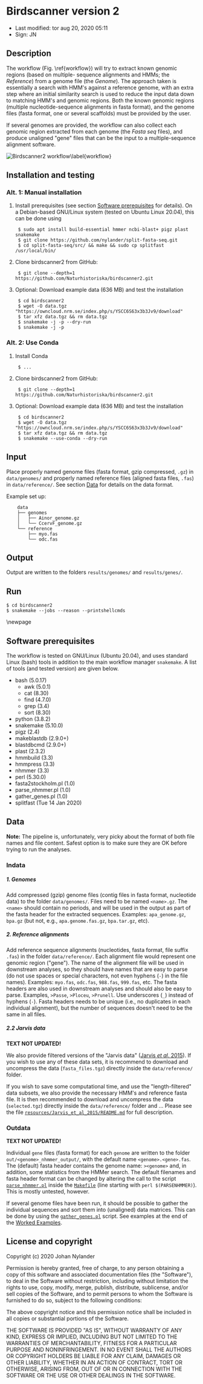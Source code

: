 # Birdscanner version 2

- Last modified: tor aug 20, 2020  05:11
- Sign: JN


## Description

The workflow (Fig. \ref{workflow}) will try to extract known genomic regions
(based on multiple- sequence alignments and HMMs; the *Reference*) from a genome
file (the *Genome*). The approach taken is essentially a search with HMM's
against a reference genome, with an extra step where an initial similarity
search is used to reduce the input data down to matching HMM's and genomic
regions. Both the known genomic regions (multiple nucleotide-sequence
alignments in fasta format), and the genome files (fasta format, one or several
scaffolds) must be provided by the user.

If several genomes are provided, the workflow can also collect each genomic
region extracted from each genome (the *Fasta seq* files), and produce
unaligned "gene" files that can be the input to a multiple-sequence alignment
software.


![Birdscanner2 workflow\label{workflow}](resources/img/Diagram1.png)


## Installation and testing

### Alt. 1: Manual installation

1. Install prerequisites (see section [Software
   prerequisites](#software-prerequisites) for details).  On a Debian-based
   GNU/Linux system (tested on Ubuntu Linux 20.04), this can be done using

        $ sudo apt install build-essential hmmer ncbi-blast+ pigz plast snakemake
        $ git clone https://github.com/nylander/split-fasta-seq.git
        $ cd split-fasta-seq/src/ && make && sudo cp splitfast /usr/local/bin/

2. Clone birdscanner2 from GitHub:

        $ git clone --depth=1 https://github.com/Naturhistoriska/birdscanner2.git

3. Optional: Download example data (636 MB) and test the installation

        $ cd birdscanner2
        $ wget -O data.tgz "https://owncloud.nrm.se/index.php/s/YSCC6S63x3b3Jv9/download"
        $ tar xfz data.tgz && rm data.tgz
        $ snakemake -j -p --dry-run
        $ snakemake -j -p


### Alt. 2: Use Conda 

1. Install Conda

        $ ...

2. Clone birdscanner2 from GitHub:

        $ git clone --depth=1 https://github.com/Naturhistoriska/birdscanner2.git

3. Optional: Download example data (636 MB) and test the installation

        $ cd birdscanner2
        $ wget -O data.tgz "https://owncloud.nrm.se/index.php/s/YSCC6S63x3b3Jv9/download"
        $ tar xfz data.tgz && rm data.tgz
        $ snakemake --use-conda --dry-run


## Input

Place properly named genome files (fasta format, gzip compressed, `.gz`) in
`data/genomes/` and properly named reference files (aligned fasta files,
`.fas`) in `data/reference/`. See section [Data](#data) for details on the data
format.

Example set up:
```
    data
    ├── genomes
    │   ├── Ainor_genome.gz
    │   └── CcervF_genome.gz
    └── reference
        ├── myo.fas
        └── odc.fas
```

## Output

Output are written to the folders `results/genomes/` and `results/genes/`.


## Run

    $ cd birdscanner2
    $ snakemake --jobs --reason --printshellcmds

\newpage 

## Software prerequisites

The workflow is tested on GNU/Linux (Ubuntu 20.04), and uses standard Linux
(bash) tools in addition to the main workflow manager `snakemake`.  A list of
tools (and tested version) are given below.

- bash (5.0.17)
    - awk (5.0.1)
    - cat (8.30)
    - find (4.7.0)
    - grep (3.4)
    - sort (8.30)
- python (3.8.2)
- snakemake (5.10.0)
- pigz (2.4)
- makeblastdb (2.9.0+)
- blastdbcmd (2.9.0+)
- plast (2.3.2)
- hmmbuild (3.3)
- hmmpress (3.3)
- nhmmer (3.3)
- perl (5.30.0)
- fasta2stockholm.pl (1.0)
- parse_nhmmer.pl (1.0)
- gather_genes.pl (1.0)
- splitfast (Tue 14 Jan 2020)


## Data

**Note:** The pipeline is, unfortunately, very picky about the format of both
file names and file content. Safest option is to make sure they are OK before
trying to run the analyses.

### Indata

##### 1. Genomes

Add compressed (gzip) genome files (contig files in fasta format, nucleotide
data) to the folder `data/genomes/`. Files need to be named `<name>.gz`. The
`<name>` should contain no periods, and will be used in the output as part of
the fasta header for the extracted sequences. Examples: `apa_genome.gz`,
`bpa.gz` (but not, e.g., `apa.genome.fas.gz`, `bpa.tar.gz`, etc).

##### 2. Reference alignments

Add reference sequence alignments (nucleotides, fasta format, file suffix
`.fas`) in the folder `data/reference/`. Each alignment file would
represent one genomic region ("gene"). The name of the alignment file will be
used in downstream analyses, so they should have names that are easy to parse
(do not use spaces or special characters, not even hyphens (`-`) in the file
names). Examples: `myo.fas`, `odc.fas`, `988.fas`, `999.fas`, etc. The fasta
headers are also used in downstream analyses and should also be easy to parse.
Examples, `>Passe`, `>Ploceu`, `>Prunell`. Use underscores (`_`) instead of
hyphens (`-`). Fasta headers needs to be unique (i.e., no duplicates in each
individual alignment), but the number of sequences doesn't need to be the same
in all files.

##### 2.2 Jarvis data

**TEXT NOT UPDATED!** 

We also provide filtered versions of the "Jarvis data" ([Jarvis *et al*.
2015](doc/Jarvis_et_al_2015/Jarvis_et_al_2015.pdf)). If you wish to use any of
these data sets, it is recommend to download and uncompress the data
(`fasta_files.tgz`) directly inside the `data/reference/` folder.

If you wish to save some computational time, and use the
"length-filtered" data subsets, we also provide the necessary HMM's and
reference fasta file.  It is then recommended to download and uncompress the
data (`selected.tgz`) directly inside the `data/reference/` folder and ...
Please see the file
[`resources/Jarvis_et_al_2015/README.md`](resources/Jarvis_et_al_2015/README.md)
for full description.

### Outdata

**TEXT NOT UPDATED!**

Individual `gene` files (fasta format) for each `genome` are written to the
folder `out/<genome>_nhmmer_output/`, with the default name
`<genome>.<gene>.fas`. The (default) fasta header contains the genome name:
`><genome>` and, in addition, some statistics from the HMMer search. The
default filenames and fasta header format can be changed by altering the call
to the script [`parse_nhmmer.pl`](src/parse_nhmmer.pl) inside the
[`Makefile`](Makefile) (line starting with `perl $(PARSENHMMER)`). This is
mostly untested, however.

If several genome files have been run, it should be possible to gather the
individual sequences and sort them into (unaligned) data matrices.  This can be
done by using the [`gather_genes.pl`](src/gather_genes.pl) script. See examples
at the end of the [Worked Examples](#worked-examples).


## License and copyright

Copyright (c) 2020 Johan Nylander

Permission is hereby granted, free of charge, to any person obtaining a copy
of this software and associated documentation files (the "Software"), to deal
in the Software without restriction, including without limitation the rights
to use, copy, modify, merge, publish, distribute, sublicense, and/or sell
copies of the Software, and to permit persons to whom the Software is
furnished to do so, subject to the following conditions:

The above copyright notice and this permission notice shall be included in all
copies or substantial portions of the Software.

THE SOFTWARE IS PROVIDED "AS IS", WITHOUT WARRANTY OF ANY KIND, EXPRESS OR
IMPLIED, INCLUDING BUT NOT LIMITED TO THE WARRANTIES OF MERCHANTABILITY,
FITNESS FOR A PARTICULAR PURPOSE AND NONINFRINGEMENT. IN NO EVENT SHALL THE
AUTHORS OR COPYRIGHT HOLDERS BE LIABLE FOR ANY CLAIM, DAMAGES OR OTHER
LIABILITY, WHETHER IN AN ACTION OF CONTRACT, TORT OR OTHERWISE, ARISING FROM,
OUT OF OR IN CONNECTION WITH THE SOFTWARE OR THE USE OR OTHER DEALINGS IN THE
SOFTWARE.

